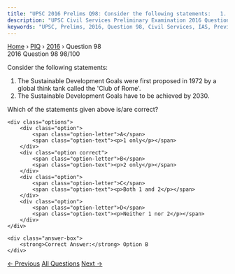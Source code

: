 ```yaml
---
title: "UPSC 2016 Prelims Q98: Consider the following statements:   1. The Sustainable Deve..."
description: "UPSC Civil Services Preliminary Examination 2016 Question 98 with options and answer"
keywords: "UPSC, Prelims, 2016, Question 98, Civil Services, IAS, Previous Year Questions"
---
```


<nav class="breadcrumb">
    <a href="../../">Home</a>
    <span>›</span>
    <a href="../">PIQ</a>
    <span>›</span>
    <a href="./">2016</a>
    <span>›</span>
    <span>Question 98</span>
</nav>

<div class="question-header">
    <div class="question-meta">
        <span class="year-badge">2016</span>
        <span class="question-number">Question 98</span>
        <span class="progress">98/100</span>
    </div>
    <div class="progress-bar">
        <div class="progress-fill" style="width: 98.0%"></div>
    </div>
</div>

<div class="question-content">
    <div class="question-text">
        <p>Consider the following statements:</p>
<ol>
<li>The Sustainable Development Goals were first proposed in 1972 by a global think tank called the 'Club of Rome'.</li>
<li>The Sustainable Development Goals have to be achieved by 2030.</li>
</ol>
<p>Which of the statements given above is/are correct?</p>
    </div>
    
    <div class="options">
        <div class="option">
            <span class="option-letter">A</span>
            <span class="option-text"><p>1 only</p></span>
        </div>
        <div class="option correct">
            <span class="option-letter">B</span>
            <span class="option-text"><p>2 only</p></span>
        </div>
        <div class="option">
            <span class="option-letter">C</span>
            <span class="option-text"><p>Both 1 and 2</p></span>
        </div>
        <div class="option">
            <span class="option-letter">D</span>
            <span class="option-text"><p>Neither 1 nor 2</p></span>
        </div>
    </div>

    <div class="answer-box">
        <strong>Correct Answer:</strong> Option B
    </div>
</div>

<div class="question-nav">
    <a href="../q097-with-reference-to-the-agreement-at-the-unfccc-meet/" class="nav-btn prev">← Previous</a>
    <a href="../" class="nav-btn center">All Questions</a>
    <a href="../q099-a-recent-movie-titled-the-man-who-knew-infinity-is/" class="nav-btn next">Next →</a>
</div>
